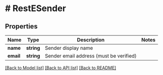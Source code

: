# # RestESender

## Properties

Name | Type | Description | Notes
------------ | ------------- | ------------- | -------------
**name** | **string** | Sender display name |
**email** | **string** | Sender email address (must be verified) |

[[Back to Model list]](../../README.md#models) [[Back to API list]](../../README.md#endpoints) [[Back to README]](../../README.md)
